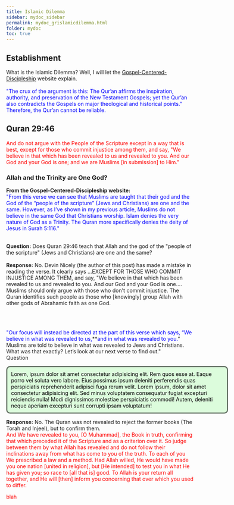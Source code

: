 ```yaml
---
title: Islamic Dilemma 
sidebar: mydoc_sidebar
permalink: mydoc_grislamicdilemma.html
folder: mydoc
toc: true
---
```

## Establishment 
What is the Islamic Dilemma? Well, I will let the [Gospel-Centered-Discipleship](https://gcdiscipleship.com/article-feed/the-islamic-dilemma-a-game-changer-for-conversations-with-muslims) website explain.
<br><br>
<font color="blue">"The crux of the argument is this: The Qur’an affirms the inspiration, authority, and preservation of the New Testament Gospels; yet the Qur’an also contradicts the Gospels on major theological and historical points." Therefore, the Qur’an cannot be reliable.</font> 
## Quran 29:46
<font color="red">And do not argue with the People of the Scripture except in a way that is best, except for those who commit injustice among them, and say, "We believe in that which has been revealed to us and revealed to you. And our God and your God is one; and we are Muslims [in submission] to Him."</font> 
### Allah and the Trinity are One God?
**From the Gospel-Centered-Discipleship website:**
<br>
<font color="blue"> "From this verse we can see that Muslims are taught that their god and the God of the “people of the scripture” (Jews and Christians) are one and the same. However, as I’ve shown in my previous article, Muslims do not believe in the same God that Christians worship. Islam denies the very nature of God as a Trinity. The Quran more specifically denies the deity of Jesus in Surah 5:116."</font>
<br><br>


**Question:** Does Quran 29:46 teach that Allah and the god of the "people of the scripture" (Jews and Christians) are one and the same?
<br> <br>
**Response:** No. Devin Nicely (the author of this post) has made a mistake in reading the verse. It clearly says ...EXCEPT FOR THOSE WHO COMMIT INJUSTICE AMONG THEM, and say, "We believe in that which has been revealed to us and revealed to you. And our God and your God is one...</font>. Muslims should only argue with those who don't commit injustice. The Quran identifies such people as those who [knowingly] group Allah with other gods of Abrahamic faith as one God.



<br> <br>



<font color="blue"> "Our focus will instead be directed at the part of this verse which says, “We believe in what was revealed to us,</font>​ **<font color="blue">and in what was revealed to you.</font>”​ Muslims are told to believe in what was revealed to Jews and Christians. What was that exactly? Let’s look at our next verse to find out."</font>
<br>
Question

<html lang="en">
  <head>
    <meta charset="UTF-8" />
    <meta name="viewport" content="width=device-width, initial-scale=1.0" />
    <title>Page Title</title>
    <style>
      /* Whatever that is inside this <style> tag is all styling for your markup / content structure.
      /* The . with the boxed represents that it is a class */
      .boxed {
        background: #dcfcdc;
        color: black;
        border: 3px solid #627062;
        margin: 0px auto;
        width: 570px;
        padding: 10px;
        border-radius: 10px;
      }
    </style>
  </head>
  <body>
    <!-- This is the markup of your box, in simpler terms the content structure. -->
    <div class="boxed">
      Lorem, ipsum dolor sit amet consectetur adipisicing elit. Rem quos esse
      at. Eaque porro vel soluta vero labore. Eius possimus ipsum deleniti
      perferendis quas perspiciatis reprehenderit adipisci fuga rerum velit.
      Lorem ipsum, dolor sit amet consectetur adipisicing elit. Sed minus
      voluptatem consequatur fugiat excepturi reiciendis nulla! Modi dignissimos
      molestiae perspiciatis commodi! Autem, deleniti neque aperiam excepturi
      sunt corrupti ipsam voluptatum!
    </div>
  </body>
</html>






**Response:** No. The Quran was not revealed to reject the former books (The Torah and Injeel), but to confirm them.
<br>
<font color="red">And We have revealed to you, [O Muhammad], the Book in truth, confirming that which preceded it of the Scripture and as a criterion over it. So judge between them by what Allah has revealed and do not follow their inclinations away from what has come to you of the truth. To each of you We prescribed a law and a method. Had Allah willed, He would have made you one nation [united in religion], but [He intended] to test you in what He has given you; so race to [all that is] good. To Allah is your return all together, and He will [then] inform you concerning that over which you used to differ.</font>









<font color="red">blah</font>
